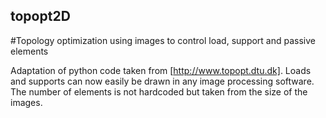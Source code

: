 ## topopt2D
#Topology optimization using images to control load, support and passive elements

Adaptation of python code taken from [http://www.topopt.dtu.dk].
Loads and supports can now easily be drawn in any image processing software. The number of elements is not hardcoded but taken from the size of the images.
